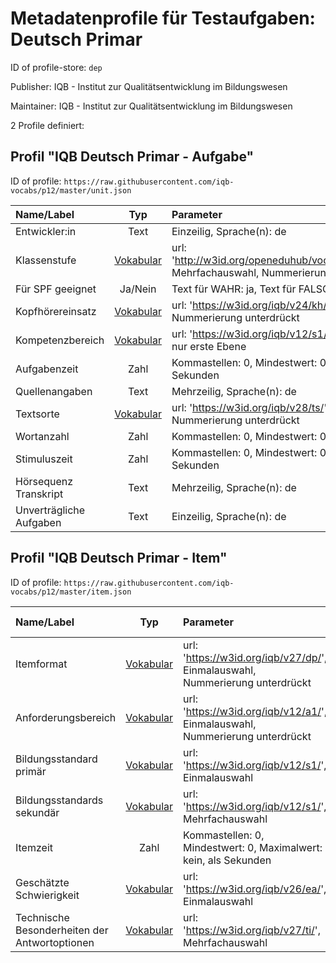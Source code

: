 # Metadatenprofile für Testaufgaben: Deutsch Primar

ID of profile-store: `dep`

Publisher: IQB - Institut zur Qualitätsentwicklung im Bildungswesen

Maintainer: IQB - Institut zur Qualitätsentwicklung im Bildungswesen

2 Profile definiert:

## Profil "IQB Deutsch Primar - Aufgabe"

ID of profile: `https://raw.githubusercontent.com/iqb-vocabs/p12/master/unit.json`

| Name/Label | Typ | Parameter | ID Profil-Eintrag |
| :--- | :---: | :--- | :---: |
| Entwickler:in | Text |Einzeilig, Sprache(n): de | iqb_author |
| Klassenstufe | [Vokabular](http://w3id.org/openeduhub/vocabs/educationalLevel/) | url: 'http://w3id.org/openeduhub/vocabs/educationalLevel/', Mehrfachauswahl, Nummerierung unterdrückt | f0 |
| Für SPF geeignet | Ja/Nein |Text für WAHR: ja, Text für FALSCH: nein | a1 |
| Kopfhörereinsatz | [Vokabular](https://w3id.org/iqb/v24/kh/) | url: 'https://w3id.org/iqb/v24/kh/', Einmalauswahl, Nummerierung unterdrückt | iqb_phones |
| Kompetenzbereich | [Vokabular](https://w3id.org/iqb/v12/s1/) | url: 'https://w3id.org/iqb/v12/s1/', Einmalauswahl, Zeige nur erste Ebene | w8 |
| Aufgabenzeit | Zahl |Kommastellen: 0, Mindestwert: 0, Maximalwert: kein, als Sekunden | iqb_time_unit |
| Quellenangaben | Text |Mehrzeilig, Sprache(n): de | iqb_copyright |
| Textsorte | [Vokabular](https://w3id.org/iqb/v28/ts/) | url: 'https://w3id.org/iqb/v28/ts/', Einmalauswahl, Nummerierung unterdrückt | k8 |
| Wortanzahl | Zahl |Kommastellen: 0, Mindestwert: 0, Maximalwert: kein | iqb_word_count |
| Stimuluszeit | Zahl |Kommastellen: 0, Mindestwert: 0, Maximalwert: kein, als Sekunden | iqb_time_stimulus |
| Hörsequenz Transkript | Text |Mehrzeilig, Sprache(n): de | iqb_transcript |
| Unverträgliche Aufgaben | Text |Einzeilig, Sprache(n): de | iqb_compatibility |

## Profil "IQB Deutsch Primar - Item"

ID of profile: `https://raw.githubusercontent.com/iqb-vocabs/p12/master/item.json`

| Name/Label | Typ | Parameter | ID Profil-Eintrag |
| :--- | :---: | :--- | :---: |
| Itemformat | [Vokabular](https://w3id.org/iqb/v27/dp/) | url: 'https://w3id.org/iqb/v27/dp/', Einmalauswahl, Nummerierung unterdrückt | s3 |
| Anforderungsbereich | [Vokabular](https://w3id.org/iqb/v12/a1/) | url: 'https://w3id.org/iqb/v12/a1/', Einmalauswahl, Nummerierung unterdrückt | s4 |
| Bildungsstandard primär | [Vokabular](https://w3id.org/iqb/v12/s1/) | url: 'https://w3id.org/iqb/v12/s1/', Einmalauswahl | s5 |
| Bildungsstandards sekundär | [Vokabular](https://w3id.org/iqb/v12/s1/) | url: 'https://w3id.org/iqb/v12/s1/', Mehrfachauswahl | s6 |
| Itemzeit | Zahl |Kommastellen: 0, Mindestwert: 0, Maximalwert: kein, als Sekunden | iqb_time_item |
| Geschätzte Schwierigkeit | [Vokabular](https://w3id.org/iqb/v26/ea/) | url: 'https://w3id.org/iqb/v26/ea/', Einmalauswahl | e4 |
| Technische Besonderheiten der Antwortoptionen | [Vokabular](https://w3id.org/iqb/v27/ti/) | url: 'https://w3id.org/iqb/v27/ti/', Mehrfachauswahl | iqb_itemtech |

